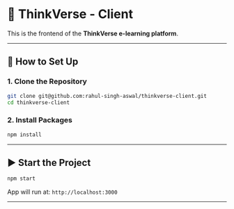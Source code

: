 # 📘 ThinkVerse - Client

This is the frontend of the **ThinkVerse e-learning platform**.

---

## 🔧 How to Set Up

### 1. Clone the Repository

```bash
git clone git@github.com:rahul-singh-aswal/thinkverse-client.git
cd thinkverse-client
```

### 2. Install Packages

```bash
npm install
```



---

## ▶️ Start the Project

```bash
npm start
```

App will run at: `http://localhost:3000`

---
